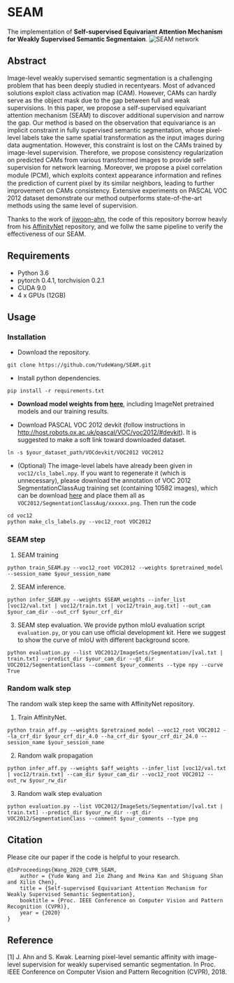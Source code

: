 # SEAM
The implementation of **Self-supervised Equivariant Attention Mechanism for Weakly Supervised Semantic Segmentaion**.
![SEAM network](https://github.com/YudeWang/SEAM/blob/master/network.png)

## Abstract
Image-level weakly supervised semantic segmentation is a challenging problem that has been deeply studied in recentyears. Most of advanced solutions exploit class activation map (CAM). However, CAMs can hardly serve as the object mask due to the gap between full and weak supervisions. In this paper, we propose a self-supervised equivariant attention mechanism (SEAM) to discover additional supervision and narrow the gap. Our method is based on the observation that equivariance is an implicit constraint in fully supervised semantic segmentation, whose pixel-level labels take the same spatial transformation as the input images during data augmentation. However, this constraint is lost on the CAMs trained by image-level supervision. Therefore, we propose consistency regularization on predicted CAMs from various transformed images to provide self-supervision for network learning. Moreover, we propose a pixel correlation module (PCM), which exploits context appearance information and reﬁnes the prediction of current pixel by its similar neighbors, leading to further improvement on CAMs consistency. Extensive experiments on PASCAL VOC 2012 dataset demonstrate our method outperforms state-of-the-art methods using the same level of supervision.

Thanks to the work of [jiwoon-ahn](https://github.com/jiwoon-ahn), the code of this repository borrow heavly from his [AffinityNet](https://github.com/jiwoon-ahn/psa) repository, and we follw the same pipeline to verify the effectiveness of our SEAM.

## Requirements
- Python 3.6
- pytorch 0.4.1, torchvision 0.2.1
- CUDA 9.0
- 4 x GPUs (12GB)

## Usage
### Installation
- Download the repository.
```
git clone https://github.com/YudeWang/SEAM.git
```
- Install python dependencies.
```
pip install -r requirements.txt
```
- **Download model weights from [here](https://drive.google.com/open?id=1jWsV5Yev-PwKgvvtUM3GnY0ogb50-qKa)**, including ImageNet pretrained models and our training results.

- Download PASCAL VOC 2012 devkit (follow instructions in http://host.robots.ox.ac.uk/pascal/VOC/voc2012/#devkit). It is suggested to make a soft link toward downloaded dataset.
```
ln -s $your_dataset_path/VOCdevkit/VOC2012 VOC2012
```

- (Optional) The image-level labels have already been given in `voc12/cls_label.npy`. If you want to regenerate it (which is unnecessary), please download the annotation of VOC 2012 SegmentationClassAug training set (containing 10582 images), which can be download [here](https://www.dropbox.com/s/oeu149j8qtbs1x0/SegmentationClassAug.zip?dl=0) and place them all as `VOC2012/SegmentationClassAug/xxxxxx.png`. Then run the code
```
cd voc12
python make_cls_labels.py --voc12_root VOC2012
```
### SEAM step

1. SEAM training
```
python train_SEAM.py --voc12_root VOC2012 --weights $pretrained_model --session_name $your_session_name
```

2. SEAM inference. 
```
python infer_SEAM.py --weights $SEAM_weights --infer_list [voc12/val.txt | voc12/train.txt | voc12/train_aug.txt] --out_cam $your_cam_dir --out_crf $your_crf_dir
```

3. SEAM step evaluation. We provide python mIoU evaluation script `evaluation.py`, or you can use official development kit. Here we suggest to show the curve of mIoU with different background score.
```
python evaluation.py --list VOC2012/ImageSets/Segmentation/[val.txt | train.txt] --predict_dir $your_cam_dir --gt_dir VOC2012/SegmentationClass --comment $your_comments --type npy --curve True
```

### Random walk step
The random walk step keep the same with AffinityNet repository.
1. Train AffinityNet.
```
python train_aff.py --weights $pretrained_model --voc12_root VOC2012 --la_crf_dir $your_crf_dir_4.0 --ha_crf_dir $your_crf_dir_24.0 --session_name $your_session_name
```
2. Random walk propagation
```
python infer_aff.py --weights $aff_weights --infer_list [voc12/val.txt | voc12/train.txt] --cam_dir $your_cam_dir --voc12_root VOC2012 --out_rw $your_rw_dir
```
3. Random walk step evaluation
```
python evaluation.py --list VOC2012/ImageSets/Segmentation/[val.txt | train.txt] --predict_dir $your_rw_dir --gt_dir VOC2012/SegmentationClass --comment $your_comments --type png
```

## Citation
Please cite our paper if the code is helpful to your research.
```
@InProceedings{Wang_2020_CVPR_SEAM,
    author = {Yude Wang and Jie Zhang and Meina Kan and Shiguang Shan and Xilin Chen},
    title = {Self-supervised Equivariant Attention Mechanism for Weakly Supervised Semantic Segmentation},
    booktitle = {Proc. IEEE Conference on Computer Vision and Pattern Recognition (CVPR)},
    year = {2020}
}
```
## Reference
[1] J. Ahn and S. Kwak. Learning pixel-level semantic affinity with image-level supervision for weakly supervised semantic segmentation. In Proc. IEEE Conference on Computer Vision and Pattern Recognition (CVPR), 2018.
